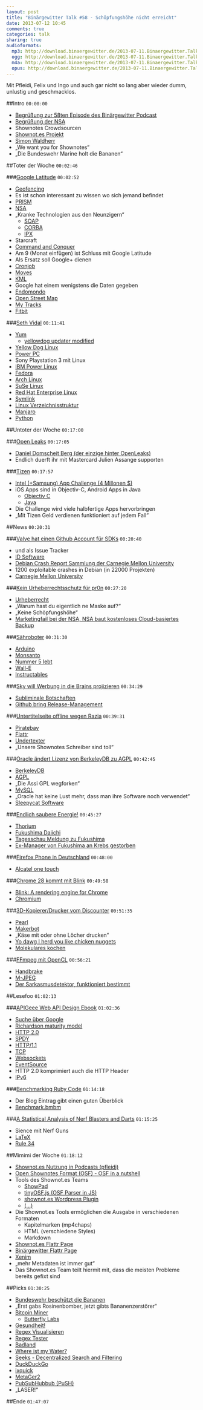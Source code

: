 ```yaml
---
layout: post
title: "Binärgewitter Talk #58 - Schöpfungshöhe nicht erreicht"
date: 2013-07-12 10:45
comments: true
categories: talk
sharing: true
audioformats:
  mp3: http://download.binaergewitter.de/2013-07-11.Binaergewitter.Talk.58.mp3
  ogg: http://download.binaergewitter.de/2013-07-11.Binaergewitter.Talk.58.ogg
  m4a: http://download.binaergewitter.de/2013-07-11.Binaergewitter.Talk.58.m4a
  opus: http://download.binaergewitter.de/2013-07-11.Binaergewitter.Talk.58.opus
---
```

Mit Pfleidi, Felix und Ingo und auch gar nicht so lang aber wieder dumm, unlustig und geschmacklos.

##Intro ```00:00:00```  
* [Begrüßung zur 58ten Episode des Binärgewitter Podcast](http://blog.binaergewitter.de/)  
* [Begrüßung der NSA](http://de.wikipedia.org/wiki/National_Security_Agency)  
* Shownotes Crowdsourcen  
* [Shownot.es Projekt](http://shownot.es/)  
* [Simon Waldherr](https://alpha.app.net/simonwaldherr)  
* „We want you for Shownotes“  
* „Die Bundeswehr Marine holt die Bananen“  

##Toter der Woche ```00:02:46```  

###[Google Latitude](https://www.google.de/latitude/b/0) ```00:02:52```  
* [Geofencing](http://de.wikipedia.org/wiki/Geofencing)  
* Es ist schon interessant zu wissen wo sich jemand befindet  
* [PRISM](http://de.wikipedia.org/wiki/PRISM_%28%C3%9Cberwachungsprogramm%29)  
* [NSA](http://de.wikipedia.org/wiki/National_Security_Agency)  
* „Kranke Technologien aus den Neunzigern“  
    * [SOAP](http://de.wikipedia.org/wiki/SOAP)
    * [CORBA](http://en.wikipedia.org/wiki/CORBA)
    * [IPX](http://en.wikipedia.org/wiki/Internetwork_Packet_Exchange)
* Starcraft  
* [Command and Conquer](http://en.wikipedia.org/wiki/Command_and_Conquer)  
* Am 9 (Monat einfügen) ist Schluss mit Google Latitude  
* Als Ersatz soll Google+ dienen  
* [Cronjob](http://de.wikipedia.org/wiki/Cronjob)  
* [Moves](http://www.moves-app.com/)  
* [KML](http://de.wikipedia.org/wiki/Keyhole_Markup_Language)  
* Google hat einem wenigstens die Daten gegeben  
* [Endomondo](http://www.endomondo.com/)  
* [Open Street Map](http://www.openstreetmap.org/)  
* [My Tracks](http://www.google.com/mobile/mytracks/)  
* [Fitbit](http://www.fitbit.com/de)  

###[Seth Vidal](https://lists.fedoraproject.org/pipermail/announce/2013-July/003174.html) ```00:11:41```  
* [Yum](http://fedoraproject.org/wiki/Yum)  
    * [yellowdog updater modified](http://yum.baseurl.org/)
* [Yellow Dog Linux](http://en.wikipedia.org/wiki/Yellow_Dog_Linux)  
* [Power PC](http://de.wikipedia.org/wiki/Power_PC)  
* Sony Playstation 3 mit Linux  
* [IBM Power Linux](http://www-03.ibm.com/systems/power/software/linux/)  
* [Fedora](http://fedoraproject.org/)  
* [Arch Linux](https://www.archlinux.org/)  
* [SuSe Linux](https://www.suse.com)  
* [Red Hat Enterprise Linux](http://www.redhat.com/products/enterprise-linux/)  
* [Symlink](http://de.wikipedia.org/wiki/Symbolische_Verkn%C3%BCpfung)  
* [Linux Verzeichnisstruktur](http://de.wikipedia.org/wiki/Filesystem_Hierarchy_Standard)  
* [Manjaro](http://manjaro.org/)  
* [Python](http://de.wikipedia.org/wiki/Python_%28Programmiersprache%29)  

##Untoter der Woche ```00:17:00```  

###[Open Leaks](http://de.wikipedia.org/wiki/OpenLeaks) ```00:17:05```  
* [Daniel Domscheit Berg (der einzige hinter OpenLeaks)](http://de.wikipedia.org/wiki/Daniel_Domscheit-Berg)  
* Endlich duerft ihr mit Mastercard Julien Assange supporten  

###[Tizen](https://www.tizen.org/) ```00:17:57```  
* [Intel (+Samsung) App Challenge (4 Millonen $)](http://www.eweek.com/mobile/intel-samsung-kick-off-app-contest-for-tizen-os/)  
* iOS Apps sind in Objectiv-C, Android Apps in Java  
    * [Objectiv C](http://de.wikipedia.org/wiki/Objective_C)
    * [Java](http://de.wikipedia.org/wiki/Java_%28Programmiersprache%29)
* Die Challenge wird viele halbfertige Apps hervorbringen  
* „Mit Tizen Geld verdienen funktioniert auf jedem Fall“  

##News ```00:20:31```  

###[Valve hat einen Github Account für SDKs](https://github.com/ValveSoftware) ```00:20:40```  
* und als Issue Tracker  
* [ID Software](http://de.wikipedia.org/wiki/ID_Software)  
* [Debian Crash Report Sammlung der Carnegie Mellon University](http://lists.debian.org/debian-devel/2013/06/msg00720.html)  
* 1200 exploitable crashes in Debian (in 22000 Projekten)  
* [Carnegie Mellon University](http://www.cmu.edu/index.shtml)  

###[Kein Urheberrechtsschutz für pr0n](http://www.heise.de/newsticker/meldung/Urteil-Kein-Urheberrechtsschutz-fuer-Pornos-1908794.html) ```00:27:20```  
* [Urheberrecht](http://de.wikipedia.org/wiki/Urheberrechtsschutz)  
* „Warum hast du eigentlich ne Maske auf?“  
* „Keine Schöpfungshöhe“  
* [Marketingfail bei der NSA, NSA baut kostenloses Cloud-basiertes Backup](http://prism.andrevv.com/)  

###[Sähroboter](http://www.heise.de/newsticker/meldung/Saehroboter-fuer-den-englischen-Rasen-1916047.html) ```00:31:30```  
* [Arduino](http://arduino.cc/)  
* [Monsanto](http://de.wikipedia.org/wiki/Monsanto)  
* [Nummer 5 lebt](http://www.imdb.com/title/tt0091949/)  
* [Wall-E](http://www.imdb.com/title/tt0910970/)  
* [Instructables](http://www.instructables.com/)  

###[Sky will Werbung in die Brains projizieren](http://www.telegraph.co.uk/finance/newsbysector/mediatechnologyandtelecoms/media/10158311/Sky-Deutschland-to-broadcast-adverts-directly-into-train-passengers-heads.html) ```00:34:29```  
* [Subliminale Botschaften](http://de.wikipedia.org/wiki/Subliminal_%28Psychologie%29)  
* [Github bring Release-Management](https://github.com/blog/1547-release-your-software)  

###[Untertitelseite offline wegen Razia](http://www.heise.de/newsticker/meldung/Schwedische-Polizei-beschlagnahmt-Server-von-Untertitel-Webseite-1915924.html) ```00:39:31```  
* [Piratebay](http://thepiratebay.se)  
* [Flattr](http://flattr.com)  
* [Undertexter](http://www.undertexter.se/)  
* „Unsere Shownotes Schreiber sind toll“  

###[Oracle ändert Lizenz von BerkeleyDB zu AGPL](http://developers.slashdot.org/story/13/07/05/1647215/oracle-quietly-switches-berkeleydb-to-agpl) ```00:42:45```  
* [BerkeleyDB](http://de.wikipedia.org/wiki/Berkeley_DB)  
* [AGPL](http://de.wikipedia.org/wiki/GNU_Affero_General_Public_License)  
* „Die Assi GPL wegforken“  
* [MySQL](https://de.wikipedia.org/wiki/MySQL)  
* „Oracle hat keine Lust mehr, dass man ihre Software noch verwendet“  
* [Sleepycat Software](http://de.wikipedia.org/wiki/Sleepycat_Software)  

###[Endlich saubere Energie!](http://www.extremetech.com/extreme/160131-thorium-nuclear-reactor-trial-begins-could-provide-cleaner-safer-almost-waste-free-energy) ```00:45:27```  
* [Thorium](http://de.wikipedia.org/wiki/Thorium)  
* [Fukushima Daiichi](http://de.wikipedia.org/wiki/Kernkraftwerk_Fukushima_Daiichi)  
* [Tagesschau Meldung zu Fukushima](http://www.tagesschau.de/ausland/japan-atomkraft104.html)  
* [Ex-Manager von Fukushima an Krebs gestorben](http://www.tagesspiegel.de/weltspiegel/japan-ex-manager-von-fukushima-an-krebs-gestorben/8476138.html)  

###[Firefox Phone in Deutschland](http://www.heise.de/newsticker/meldung/Congstar-Firefox-Smartphone-ab-Herbst-in-Deutschland-1916056.html) ```00:48:00```  
* [Alcatel one touch](http://www.alcatelonetouch.com/de/)  

###[Chrome 28 kommt mit Blink](http://thenextweb.com/google/2013/07/09/chrome-28-arrives-with-rich-notifications-for-apps-and-extensions-on-windows-mac-and-linux-coming-soon/) ```00:49:58```  
* [Blink: A rendering engine for Chrome](http://blog.chromium.org/2013/04/blink-rendering-engine-for-chromium.html)  
* [Chromium](http://www.chromium.org/)  

###[3D-Kopierer/Drucker vom Discounter](http://www.heise.de/hardware-hacks/meldung/3D-Kopierer-vom-Discounter-1913328.html) ```00:51:35```  
* [Pearl](http://www.pearl.de)  
* [Makerbot](http://www.makerbot.com/)  
* „Käse mit oder ohne Löcher drucken“  
* [Yo dawg I herd you like chicken nuggets](http://memegenerator.co/instance/39618442)  
* [Molekulares kochen](http://de.wikipedia.org/wiki/Molekulark%C3%BCche)  

###[FFmpeg mit OpenCL](http://www.heise.de/newsticker/meldung/FFmpeg-2-0-unterstuetzt-OpenCL-1914416.html) ```00:56:21```  
* [Handbrake](http://handbrake.fr/)  
* [M-JPEG](http://de.wikipedia.org/wiki/Motion_JPEG)  
* [Der Sarkasmusdetektor, funktioniert bestimmt](http://tech.slashdot.org/story/13/07/05/2034253/tech-companies-looking-into-sarcasm-detection)  

##Lesefoo ```01:02:13```  

###[APIGeee Web API Design Ebook](http://pages.apigee.com/web-api-design-ebook.html) ```01:02:36```  
* [Suche über Google](https://www.google.de/search?site=&source=hp&q=APIGeee+Web+API+Design+Ebook&oq=APIGeee+Web+API+Design+Ebook)  
* [Richardson maturity model](http://martinfowler.com/articles/richardsonMaturityModel.html)  
* [HTTP 2.0](http://en.wikipedia.org/wiki/HTTP_2.0)  
* [SPDY](http://de.wikipedia.org/wiki/SPDY)  
* [HTTP/1.1](http://de.wikipedia.org/wiki/HTTP)  
* [TCP](http://de.wikipedia.org/wiki/Transmission_Control_Protocol)  
* [Websockets](http://de.wikipedia.org/wiki/WebSocket)  
* [EventSource](https://developer.mozilla.org/en-US/docs/Web/API/EventSource)  
* HTTP 2.0 komprimiert auch die HTTP Header  
* [IPv6](http://de.wikipedia.org/wiki/IPv6)  

###[Benchmarking  Ruby Code](http://rubylearning.com/blog/2013/06/19/how-do-i-benchmark-ruby-code/) ```01:14:18```  
* Der Blog Eintrag gibt einen guten Überblick  
* [Benchmark.bmbm](http://www.ruby-doc.org/stdlib-2.0/libdoc/benchmark/rdoc/Benchmark.html)  

###[A Statistical Analysis of Nerf Blasters and Darts](http://shawntoneil.com/index.php/pages/nerftest1) ```01:15:25```  
* Sience mit Nerf Guns  
* [LaTeX](http://de.wikipedia.org/wiki/LaTeX)  
* [Rule 34](http://knowyourmeme.com/memes/rule-34)  

##Mimimi der Woche ```01:18:12```  
* [Shownot.es Nutzung in Podcasts (pfleidi)](http://shownot.es/)  
* [Open Shownotes Format (OSF) - OSF in a nutshell](https://github.com/shownotes/OSF-in-a-Nutshell)  
* Tools des Shownot.es Teams  
    * [ShowPad](https://github.com/shownotes/show-pad)
    * [tinyOSF.js (OSF Parser in JS)](https://github.com/shownotes/tinyOSF.js)
    * [shownot.es Wordpress Plugin](https://github.com/SimonWaldherr/wp-osf-shownotes)
    * [(…)](https://github.com/shownotes)
* Die Shownot.es Tools ermöglichen die Ausgabe in verschiedenen Formaten  
    * Kapitelmarken (mp4chaps)
    * HTML (verschiedene Styles)
    * Markdown
* [Shownot.es Flattr Page](https://flattr.com/profile/shownotes)  
* [Binärgewitter Flattr Page](https://flattr.com/profile/binaergewitter)  
* [Xenim](http://streams.xenim.de/)  
* „mehr Metadaten ist immer gut“  
* Das Shownot.es Team teilt hiermit mit, dass die meisten Probleme bereits gefixt sind  

##Picks ```01:30:25```  
* [Bundeswehr beschützt die Bananen](https://www.youtube.com/watch?v=86ELBWLNdmg)  
* „Erst gabs Rosinenbomber, jetzt gibts Bananenzerstörer“  
* [Bitcoin Miner](https://twitter.com/makefoo/status/352050359075737603/photo/1)  
    * [Butterfly Labs](http://www.butterflylabs.com/)
* [Gesundheit!](https://itunes.apple.com/de/app/gesundheit!/id591696651?l=en&mt=8)  
* [Regex Visualisieren](http://www.debuggex.com/)  
* [Regex Tester](http://regexpal.com/)  
* [Badland](https://itunes.apple.com/de/app/badland/id535176909?l=en&mt=8)  
* [Where ist my Water?](https://itunes.apple.com/de/app/wheres-my-water/id449735650?mt=8)  
* [Seeks - Decentralized Search and Filtering](http://www.seeks-project.info/site/)  
* [DuckDuckGo](https://duckduckgo.com)  
* [ixquick](https://www.ixquick.com/)  
* [MetaGer2](http://metager2.de/)  
* [PubSubHubbub (PuSH)](http://de.wikipedia.org/wiki/PubSubHubbub)  
* „LASER!“  

##Ende ```01:47:07```  


